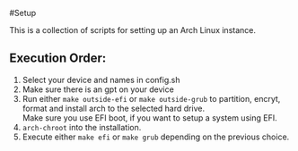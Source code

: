 #Setup

This is a collection of scripts for setting up an Arch Linux instance.

## Execution Order:

1. Select your device and names in config.sh  
2. Make sure there is an gpt on your device  
3. Run either `make outside-efi` or `make outside-grub` to partition, encryt, format and install arch to the selected hard drive.  
    Make sure you use EFI boot, if you want to setup a system using EFI.  
4. `arch-chroot` into the installation.
5. Execute either `make efi` or `make grub` depending on the previous choice.

